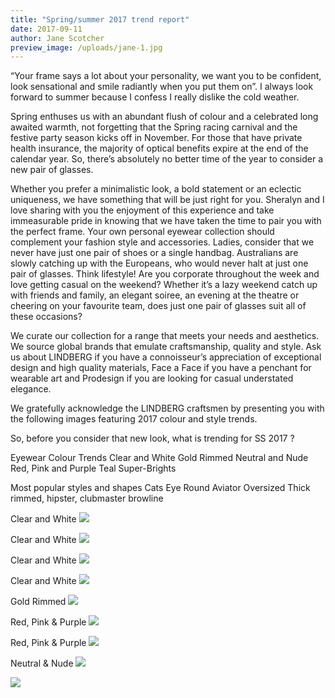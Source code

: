 ```yaml
---
title: "Spring/summer 2017 trend report"
date: 2017-09-11
author: Jane Scotcher
preview_image: /uploads/jane-1.jpg
---
```


“Your frame says a lot about your personality, we want you to be confident, look sensational and smile radiantly when you put them on”. I always look forward to summer because I confess I really dislike the cold weather. 

Spring enthuses us with an abundant flush of colour and a celebrated long awaited warmth, not forgetting that the Spring racing carnival and the festive party season kicks off in November. For those that have private health insurance, the majority of optical benefits expire at the end of the calendar year. So, there’s absolutely no better time of the year to consider a new pair of glasses.

Whether you prefer a minimalistic look, a bold statement or an eclectic uniqueness, we have something that will be just right for you. Sheralyn and I love sharing with you the enjoyment of  this experience and take immeasurable pride in knowing that we have taken the time to pair you with the perfect frame. Your own personal eyewear collection should complement your fashion style and accessories. Ladies, consider that we never have just one pair of shoes or a single handbag. Australians are slowly catching up with the Europeans, who would never halt at just one pair of glasses. Think lifestyle!  Are you corporate throughout the week and love getting casual on the weekend? Whether it’s a lazy weekend catch up with friends and family, an elegant soiree, an evening at the theatre or cheering on your favourite team, does just one pair of glasses suit all of these occasions? 

We curate our collection for a range that meets your needs and aesthetics. We source global brands that emulate craftsmanship, quality and style. Ask us about LINDBERG if you have a connoisseur’s appreciation of exceptional design and high quality materials, Face a Face if you have a penchant for wearable art and Prodesign if you are looking for casual understated elegance. 

We gratefully acknowledge the LINDBERG craftsmen by presenting you with the following images featuring 2017 colour and style trends.
                                                                                  
                                                                                      
So, before you consider that new look, what is trending for SS 2017 ?

Eyewear Colour Trends 
Clear and White
Gold Rimmed 
Neutral and Nude 
Red, Pink and Purple 
Teal 
Super-Brights


Most popular styles and shapes
Cats Eye
Round
Aviator
Oversized
Thick rimmed, hipster, clubmaster browline



Clear and White 
![](lindberg-n.o.w.jpg)

Clear and White 
![](lindberg_6505l_rgb.jpg)

Clear and White 
![](lindberg_6523c_rgb.jpg)

Clear and White 
![](lindberg9710a-e1441276708652-464x750.jpg)

Gold Rimmed 
![](lindberg_loub-393x600.jpg)

Red, Pink & Purple
![](lindberg-eyewear-countries-around-the-world.jpg)

Red, Pink & Purple
![](261ee449bb56868dff26d2b6623bf4e7.jpg)

Neutral & Nude
![](eebd775dfc9ff4c7116e991645f3aec0.jpg)

![](signature.png)
